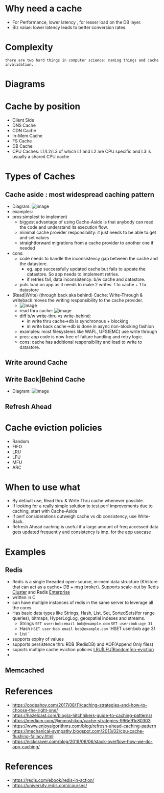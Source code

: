 # Why need a cache
- For Performance, lower latency , for lesser load on the DB layer.
- Biz value: lower latency leads to better conversion rates

# Complexity
`there are two hard things in computer science: naming things and cache invalidation.`

# Diagrams
# Cache by position
- Client Side
- DNS Cache
- CDN Cache
- In-Mem Cache
- FS Cache
- DB Cache
- CPU Caches: L1/L2/L3 of which L1 and L2 are CPU specific and L3 is usually a shared CPU cache

# Types of Caches
## Cache aside : most widespread caching pattern
  - Diagram: ![image](https://github.com/trohit/ik/assets/466385/99499a97-08e0-480c-b841-199430bacd7d) 
  - examples:  
  - pros:simplest to implement
    - biggest advantage of using Cache-Aside is that anybody can read the code and understand its execution flow.
    - minimal cache provider responsibility: it just needs to be able to get and set values
    - straightforward migrations from a cache provider to another one if needed
  - cons:
    - code needs to handle the inconsistency gap between the cache and the datastore.
      - eg. app successfully updated cache but fails to update the datastore. So app needs to implement retries.
      - if retries fail, data inconsistency: b/w cache and datastore.
    - puts load on app as it needs to make 2 writes: 1 to cache + 1 to datastore  
- (Read|Write) (through|back aka behind) Cache: Write-Through & writeback moves the writing responsibility to the cache provider.
  - ![image](https://github.com/trohit/ik/assets/466385/f2d8b084-af36-4053-82bb-4caf6ed7817d)
  - read thru cache: ![image](https://github.com/trohit/ik/assets/466385/819620ea-ff52-4a28-9d1d-04bb3c1f59d2)
  - diff b/w write-thru vs write-behind:
    - in write thru cache->db is synchronous + blocking
    - in write back cache->db is done in async non-blocking fashion 
  - examples: most filesystems like WAFL, UFS(EMC) use write through  
  - pros: app code is now free of failure handling and retry logic.
  - cons: cache has additional responsibility and load to write to datastore. 
## Write around Cache
## Write Back|Behind Cache
  - Diagram: ![image](https://github.com/trohit/ik/assets/466385/ca867f6b-e057-47c9-9c5f-531483b2423a)
## Refresh Ahead

# Cache eviction policies
- Random
- FIFO
- LRU
- LFU
- MFU
- ARC
  
# When to use what
- By default use, Read thru & Write Thru cache whenever possible.
- If looking for a really simple solution to test perf improvements due to caching, start with Cache-Aside
- If perf considerations outweigh cache vs db consistency, use Write-Back.
- Refresh Ahead caching is useful if a large amount of freq accessed data gets updated frequently and consistency is imp. for the app usecase   


# Examples
## Redis
- Redis is a single threaded open-source, in-mem data structure (KVstore that can act as a cache+ DB + msg broker). Supports scale-out by [Redis Cluster](https://redis.io/docs/management/scaling/) and Redis [Enterprise](https://redis.com/redis-enterprise/technology/linear-scaling-redis-enterprise/) 
- written in C
- can have multiple instances of redis in the same server to leverage all the cores
- Has basic data types like Strings, Hash, List, Set, SortedSets(for range queries), bitmaps, HyperLogLog, geospatial indexes and streams.
  - Strings
`SET user:bob:email bob@example.com`
`SET user:bob:age 31`
  - Hash
`HSET user:bob email bob@example.com`
`HSET user:bob age 31
  - List
`
- supports expiry of values
- supports persistence thru RDB (RedisDB) and AOF(Append Only files)
- suports multiple cache eviction policies [LRU|LFU|Random|no-eviction](https://docs.redis.com/latest/rs/databases/memory-performance/eviction-policy/)
-   
## Memcached
# References
- https://codeahoy.com/2017/08/11/caching-strategies-and-how-to-choose-the-right-one/
- https://hazelcast.com/blog/a-hitchhikers-guide-to-caching-patterns/
- https://medium.com/@mmoshikoo/cache-strategies-996e91c80303
- https://www.enjoyalgorithms.com/blog/refresh-ahead-caching-pattern
- https://mechanical-sympathy.blogspot.com/2013/02/cpu-cache-flushing-fallacy.html
- https://nickcraver.com/blog/2019/08/06/stack-overflow-how-we-do-app-caching/

# References
- https://redis.com/ebook/redis-in-action/
- https://university.redis.com/courses/
